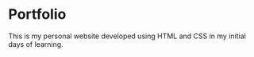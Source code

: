 # Portfolio
 This is my personal website developed using HTML and CSS in my initial days of learning.
